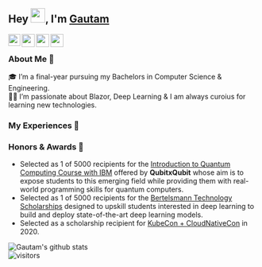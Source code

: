 ## Hey <img src="https://github.com/TheDudeThatCode/TheDudeThatCode/blob/master/Assets/Hi.gif" width="29px">, I'm [Gautam](https://predator-coder.github.io)

<a href="https://www.linkedin.com/in/predator-coder/">
  <img align="left" width="24px" src="https://cdn.jsdelivr.net/npm/simple-icons@v3/icons/linkedin.svg"  />
</a>
<a href="https://twitter.com/predator_coder">
  <img align="left" width="26px" src="https://cdn.jsdelivr.net/npm/simple-icons@v3/icons/twitter.svg" />
</a>
<a href="mailto:prajapatgautam2017@gmail.com">
  <img align="left" width="26px" src="https://cdn.jsdelivr.net/npm/simple-icons@v3/icons/gmail.svg" />
</a>
<a href="http://dev.to/predatorcoder">
  <img align="left" width="26px" src="https://cdn.jsdelivr.net/npm/simple-icons@v3/icons/medium.svg" />
</a>

<br>

### About Me 🚀

🎓 I’m a final-year pursuing my Bachelors in Computer Science & Engineering. </br>
👨‍💻 I’m passionate about Blazor, Deep Learning & I am always curoius for learning new technologies. </br>

### My Experiences 🙌

### Honors & Awards 🏅

- Selected as 1 of 5000 recipients for the [Introduction to Quantum Computing Course with IBM](https://www.qubitbyqubit.org/programs) offered by <b>QubitxQubit</b> whose aim is to expose students to this emerging field while providing them with real-world programming skills for quantum computers.
- Selected as 1 of 5000 recipients for the [Bertelsmann Technology Scholarships](https://sites.google.com/udacity.com/bertelsmann-challenge/home?authuser=0) designed to upskill students interested in deep learning to build and deploy state-of-the-art deep learning models.
- Selected as a scholarship recipient for [KubeCon + CloudNativeCon](https://events19.linuxfoundation.org/events/kubecon-cloudnativecon-north-america-2019/) in 2020.

![Gautam's github stats](https://github-readme-stats.vercel.app/api?username=predator-coder&show_icons=true&hide_border=true)
<br>
![visitors](https://visitor-badge.laobi.icu/badge?page_id=predator-coder.predator-coder)